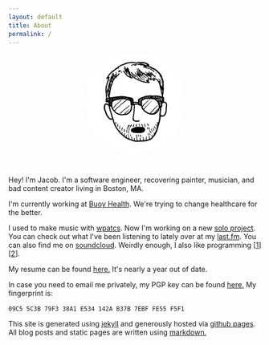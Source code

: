 ```yaml
---
layout: default
title: About
permalink: /
---
```

<div style="text-align:center">
  <img src="img/me.jpg" width="200" align="center" style="margin-bottom:30px; border-radius:200px">
</div>

Hey! I'm Jacob. I'm a software engineer, recovering painter, musician, and bad content creator living in Boston, MA.

I'm currently working at [Buoy Health](https://buoyhealth.com). We're trying to change healthcare for the better.

I used to make music with [wpatcs](http://wpatcs.bandcamp.com). Now I'm working on a new [solo project](chrysippusdiedlaughing.bandcamp.com). You can check out what I've been listening to lately over at my [last.fm](http://www.last.fm/user/xyzodiac). You can also find me on [soundcloud](https://soundcloud.com/lazyedit). Weirdly enough, I also like programming [[1](/projects)][[2](https://github.com/jacobj)].

My resume can be found
[here.](https://www.dropbox.com/s/apwc8uao7rk6tol/Jacob%20Jenkins%20Resume.pdf?dl=0) It's nearly a year out of date.

In case you need to email me privately, my PGP key can be found [here.](key.asc)
My fingerprint is:

```
09C5 5C3B 79F3 38A1 E534 142A B37B 7EBF FE55 F5F1
```

This site is generated using [jekyll](http://jekyllrb.com/) and generously hosted via [github pages](https://pages.github.com/). All blog posts and static pages are written using [markdown.](http://daringfireball.net/projects/markdown/)
